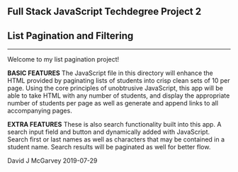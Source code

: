 Full Stack JavaScript Techdegree Project 2
-----------------------------------------
##    List Pagination and Filtering    ##
-----------------------------------------

Welcome to my list pagination project!

**BASIC FEATURES**
The JavaScript file in this directory will enhance the HTML provided by paginating lists of students into crisp clean sets of 10 per page. Using the core principles of unobtrusive JavaScript, this app will be able to take HTML with any number of students, and display the appropriate number of students per page as well as generate and append links to all accompanying pages.

**EXTRA FEATURES**
These is also search functionality built into this app. A search input field and button and dynamically added with JavaScript. Search first or last names as well as characters that may be contained in a student name. Search results will be paginated as well for better flow.
 
David J McGarvey 2019-07-29

